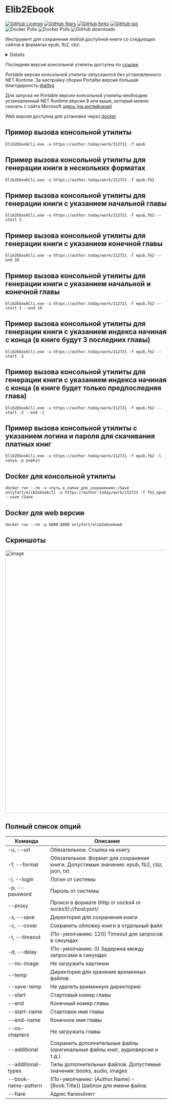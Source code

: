 # Elib2Ebook
[![GitHub License](https://img.shields.io/github/license/OnlyFart/Elib2Ebook.svg?style=flat-square)](https://github.com/OnlyFart/Elib2Ebook/blob/master/LICENSE)
[![GitHub Stars](https://img.shields.io/github/stars/OnlyFart/Elib2Ebook.svg?style=flat-square)](https://github.com/OnlyFart/Elib2Ebook/stargazers)
[![GitHub forks](https://img.shields.io/github/forks/OnlyFart/Elib2Ebook.svg?style=flat-square)](https://github.com/OnlyFart/Elib2Ebook/network)
[![GitHub tag](https://img.shields.io/github/v/tag/OnlyFart/Elib2Ebook.svg?style=flat-square)](https://github.com/OnlyFart/Elib2Ebook/releases/latest)
![Docker Pulls](https://img.shields.io/docker/pulls/onlyfart/elib2ebookcli?style=flat-square&label=cli%20pulls)
![Docker Pulls](https://img.shields.io/docker/pulls/onlyfart/elib2ebookweb?style=flat-square&label=web%20pulls)
![GitHub downloads](https://img.shields.io/github/downloads/onlyfart/elib2ebook/total?style=flat-square)



Инструмент для сохранения любой доступной книги со следующих сайтов в форматах epub, fb2, cbz:
<details>
<pre>
* http://samlib.ru/
* https://acomics.ru/
* https://author.today/
* https://bigliba.com/
* https://bookinbook.ru/
* https://bookhamster.ru/
* https://bookinist.pw/
* https://bookmate.ru/
* https://booknet.com/
* https://booknet.ua/
* https://bookriver.ru/
* https://bookstab.ru/
* https://bookstime.ru/
* https://bookuruk.com/
* https://dark-novels.ru/
* https://desu.me/
* https://dreame.com/
* https://erolate.com/
* https://eznovels.com/
* https://fanficus.com/
* https://fb2.top/
* https://ficbook.net/
* https://fictionbook.ru/
* https://hentailib.me/
* https://hogwartsnet.ru/
* https://hotnovelpub.com/
* https://hub-book.com/
* https://i-gram.ru/
* https://ifreedom.su/
* https://jaomix.ru/
* https://ladylib.top/
* https://lanovels.com/
* https://libbox.ru/
* https://libst.ru/
* https://lightnoveldaily.com/
* https://litgorod.ru/
* https://litlife.club/
* https://litmarket.ru/
* https://litmir.me/
* https://litnet.com/
* https://litres.ru/
* https://litsovet.ru/
* https://manga.ovh/
* https://mangalib.me/
* https://mangamammy.ru/
* https://mir-knig.com/
* https://mlate.ru/
* https://mybook.ru/
* https://neobook.org/
* https://novelhall.com/
* https://noveltranslate.com/
* https://novelxo.com/
* https://online-knigi.com.ua/
* https://prodaman.ru/
* https://ranobe-novels.ru/
* https://ranobe.ovh/
* https://ranobehub.org/
* https://ranobelib.me/
* https://ranobes.com/
* https://readli.net/
* https://readmanga.live/
* https://remanga.org/
* https://renovels.org/
* https://romfant.ru/
* https://royalroad.com/
* https://ru.novelxo.com/
* https://stroki.mts.ru/
* https://tl.rulate.ru/
* https://topliba.com/
* https://twilightrussia.ru/
* https://v2.slashlib.me/
* https://wattpad.com/
* https://wuxiaworld.ru/
* https://younettranslate.com/
* https://ранобэ.рф/
</pre>
</details>

Последняя версия консольной утилиты доступна по [ссылке](https://github.com/OnlyFart/Elib2Ebook/releases/latest)

Portable версии консольной утилиты запускаются без установленного NET Runtime. За настройку сборки Portalbe версий большая благодарность [@alfeg](https://github.com/alfeg)

Для запуска не Portable версии консольной утилиты необходим установленный NET Runtime версии 8 или выше, который можно скачать с сайта Microsoft [здесь (на английском)](https://dotnet.microsoft.com/en-us/download/dotnet/8.0)

Web версия доступна для установки через [docker](https://www.docker.com)

## Пример вызова консольной утилиты
```
Elib2EbookCli.exe -u https://author.today/work/212721 -f epub
```

## Пример вызова консольной утилиты для генерации книги в нескольких форматах
```
Elib2EbookCli.exe -u https://author.today/work/212721 -f epub,fb2
```

## Пример вызова консольной утилиты для генерации книги с указанием начальной главы 
```
Elib2EbookCli.exe -u https://author.today/work/212721 -f epub,fb2 --start 3
```

## Пример вызова консольной утилиты для генерации книги с указанием конечной главы 
```
Elib2EbookCli.exe -u https://author.today/work/212721 -f epub,fb2 --end 10
```

## Пример вызова консольной утилиты для генерации книги с указанием начальной и конечной главы
```
Elib2EbookCli.exe -u https://author.today/work/212721 -f epub,fb2 --start 3 --end 10
```

## Пример вызова консольной утилиты для генерации книги с указанием индекса начиная с конца (в книге будут 3 последних главы)
```
Elib2EbookCli.exe -u https://author.today/work/212721 -f epub,fb2 --start -3
```

## Пример вызова консольной утилиты для генерации книги с указанием индекса начиная с конца (в книге будет только предпоследняя глава)
```
Elib2EbookCli.exe -u https://author.today/work/212721 -f epub,fb2 --start -2 --end -1
```

## Пример вызова консольной утилиты c указанием логина и пароля для скачивания платных книг
```
Elib2EbookCli.exe -u https://author.today/work/212721 -f epub,fb2 -l vasya -p pupkin
```

## Docker для консольной утилиты
```
docker run --rm -v <путь_к_папке_для_сохранения>:/Save onlyfart/elib2ebookcli -u https://author.today/work/212721 -f fb2,epub --save /Save
```

## Docker для web версии
```
docker run --rm -p 8080:8080 onlyfart/elib2ebookweb
```

## Скриншоты
<img width="819" alt="image" src="https://github.com/user-attachments/assets/05acc9fd-3cff-4137-af14-5826193f693f">



## Полный список опций 
| Команда             | Описание                                                                                  |
|---------------------|-------------------------------------------------------------------------------------------|
| -u, --url           | Обязательное. Ссылка на книгу                                                             |
| -f, --format        | Обязательное. Формат для сохранения книги. Допустимые значения: epub, fb2, cbz, json, txt |
| -l, --login         | Логин от системы                                                                          |
| -p, --password      | Пароль от системы                                                                         |
| --proxy             | Прокси в формате (http or socks4 or socks5)://host:port/                                  |
| -s, --save          | Директория для сохранения книги                                                           |
| -c, --cover         | Сохранить обложку книги в отдельный файл                                                  |
| -t, --timeout       | (По-умолчанию: 120) Timeout для запросов в секундах                                       |
| -d, --delay         | (По-умолчанию: 0) Задержка между запросами в секундах                                     |
| --no-image          | Не загружать картинки                                                                     |
| --temp              | Директория для хранения временных файлов                                                  |
| --save-temp         | Не удалять временную директорию                                                           |
| --start             | Стартовый номер главы                                                                     |
| --end               | Конечный номер главы                                                                      |
| --start-name        | Стартовое имя главы                                                                       |
| --end-name          | Конечное имя главы                                                                        |
| --no-chapters       | Не загружать главы                                                                        |
| --additional        | Сохранить дополнительные файлы (оригинальные файлы книг, аудиоверсии и т.д.)              |
| --additional-types  | Типы дополнительных файлов. Допустимые значения: books, audio, images                     |
| --book-name-pattern | (По-умолчанию: {Author.Name} - {Book.Title}) Шаблон для имени файла.                      |
| --flare             | Адрес flaresolverr                                                                        |
